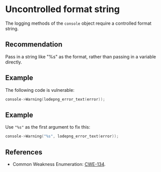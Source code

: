 # Uncontrolled format string
The logging methods of the `console` object require a controlled format string.


## Recommendation
Pass in a string like "%s" as the format, rather than passing in a variable directly.


## Example
The following code is vulnerable:


```cpp
console->Warning(lodepng_error_text(error));
```

## Example
Use `"%s"` as the first argument to fix this:


```cpp
console->Warning("%s", lodepng_error_text(error));
```

## References
* Common Weakness Enumeration: [CWE-134](https://cwe.mitre.org/data/definitions/134.html).
